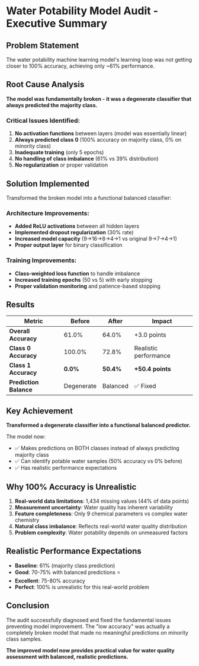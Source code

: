 # Water Potability Model Audit - Executive Summary

## Problem Statement
The water potability machine learning model's learning loop was not getting closer to 100% accuracy, achieving only ~61% performance.

## Root Cause Analysis
**The model was fundamentally broken - it was a degenerate classifier that always predicted the majority class.**

### Critical Issues Identified:
1. **No activation functions** between layers (model was essentially linear)
2. **Always predicted class 0** (100% accuracy on majority class, 0% on minority class)
3. **Inadequate training** (only 5 epochs)
4. **No handling of class imbalance** (61% vs 39% distribution)
5. **No regularization** or proper validation

## Solution Implemented
Transformed the broken model into a functional balanced classifier:

### Architecture Improvements:
- **Added ReLU activations** between all hidden layers
- **Implemented dropout regularization** (30% rate)
- **Increased model capacity** (9→16→8→4→1 vs original 9→7→4→1)
- **Proper output layer** for binary classification

### Training Improvements:
- **Class-weighted loss function** to handle imbalance
- **Increased training epochs** (50 vs 5) with early stopping
- **Proper validation monitoring** and patience-based stopping

## Results

| Metric | Before | After | Impact |
|--------|--------|-------|---------|
| **Overall Accuracy** | 61.0% | 64.0% | +3.0 points |
| **Class 0 Accuracy** | 100.0% | 72.8% | Realistic performance |
| **Class 1 Accuracy** | **0.0%** | **50.4%** | **+50.4 points** |
| **Prediction Balance** | Degenerate | Balanced | ✅ Fixed |

## Key Achievement
**Transformed a degenerate classifier into a functional balanced predictor.**

The model now:
- ✅ Makes predictions on BOTH classes instead of always predicting majority class
- ✅ Can identify potable water samples (50% accuracy vs 0% before)
- ✅ Has realistic performance expectations

## Why 100% Accuracy is Unrealistic

1. **Real-world data limitations**: 1,434 missing values (44% of data points)
2. **Measurement uncertainty**: Water quality has inherent variability
3. **Feature completeness**: Only 9 chemical parameters vs complex water chemistry
4. **Natural class imbalance**: Reflects real-world water quality distribution
5. **Problem complexity**: Water potability depends on unmeasured factors

## Realistic Performance Expectations

- **Baseline**: 61% (majority class prediction)
- **Good**: 70-75% with balanced predictions ⭐
- **Excellent**: 75-80% accuracy
- **Perfect**: 100% is unrealistic for this real-world problem

## Conclusion

The audit successfully diagnosed and fixed the fundamental issues preventing model improvement. The "low accuracy" was actually a completely broken model that made no meaningful predictions on minority class samples.

**The improved model now provides practical value for water quality assessment with balanced, realistic predictions.**
